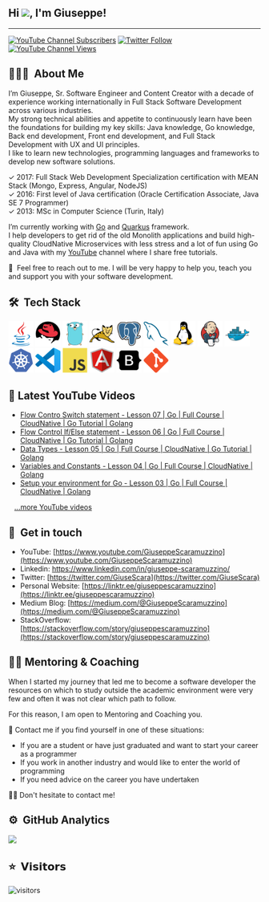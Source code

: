 
## Hi <img src="https://raw.githubusercontent.com/MartinHeinz/MartinHeinz/master/wave.gif" width="30px" style="max-width:100%;">, I'm Giuseppe!
---
[![YouTube Channel Subscribers](https://img.shields.io/youtube/channel/subscribers/UCV_YnKkwrO1UW6tbASuNaGw?label=Subscribers%20to%20my%20channel&style=social)](https://www.youtube.com/channel/UCV_YnKkwrO1UW6tbASuNaGw?sub_confirmation=1)
[![Twitter Follow](https://img.shields.io/twitter/follow/GiuseScara?style=social)](https://twitter.com/intent/follow?screen_name=GiuseScara)
[![YouTube Channel Views](https://img.shields.io/youtube/channel/views/UCV_YnKkwrO1UW6tbASuNaGw?label=Views%20on%20my%20channel&style=social)]((https://www.youtube.com/channel/UCV_YnKkwrO1UW6tbASuNaGw?sub_confirmation=1))

## 👨🏻‍💻 &nbsp;About Me
I’m Giuseppe, Sr. Software Engineer and Content Creator with a decade of experience working internationally in Full Stack Software Development across various industries. \
My strong technical abilities and appetite to continuously learn have been the foundations for building my key skills: Java knowledge, Go knowledge, Back end development, Front end development, and Full Stack Development with UX and UI principles.  \
I like to learn new technologies, programming languages and frameworks to develop new software solutions.

✓ 2017: Full Stack Web Development Specialization certification with MEAN Stack (Mongo, Express, Angular, NodeJS) \
✓ 2016: First level of Java certification (Oracle Certification Associate, Java SE 7 Programmer) \
✓ 2013: MSc in Computer Science (Turin, Italy)

I’m currently working with [Go](https://go.dev/) and [Quarkus](https://quarkus.io/) framework. \
I help developers to get rid of the old Monolith applications and build high-quality CloudNative Microservices with less stress and a lot of fun using Go and Java with my [YouTube](https://www.youtube.com/channel/UCV_YnKkwrO1UW6tbASuNaGw) channel where I share free tutorials.

💬 &nbsp;Feel free to reach out to me. I will be very happy to help you, teach you and support you with your software development.


## 🛠️ &nbsp;Tech Stack
<img src="https://github.com/devicons/devicon/blob/master/icons/java/java-original.svg" alt="java" width="50" height="50" /> <img src="https://github.com/devicons/devicon/blob/master/icons/redhat/redhat-original.svg" alt="redhat" width="50" height="50" /> <img src="https://github.com/devicons/devicon/blob/master/icons/go/go-original.svg" alt="go" width="50" height="50" /> <img src="https://github.com/devicons/devicon/blob/master/icons/tomcat/tomcat-original.svg" alt="tomcat" width="50" height="50" /> <img src="https://github.com/devicons/devicon/blob/master/icons/postgresql/postgresql-original.svg" alt="postgresql" width="50" height="50" /> <img src="https://github.com/devicons/devicon/blob/master/icons/mysql/mysql-original.svg" alt="mysql" width="50" height="50" /> <img src="https://github.com/devicons/devicon/blob/master/icons/linux/linux-original.svg" alt="linux" width="50" height="50" /> <img src="https://github.com/devicons/devicon/blob/master/icons/jenkins/jenkins-original.svg" alt="jenkins" width="50" height="50" /> <img src="https://github.com/devicons/devicon/blob/master/icons/docker/docker-original.svg" alt="docker" width="50" height="50" /> <img src="https://github.com/devicons/devicon/blob/master/icons/kubernetes/kubernetes-plain.svg" alt="intellij" width="50" height="50" /> <img src="https://github.com/devicons/devicon/blob/master/icons/vscode/vscode-original.svg" alt="vscode" width="50" height="50" /> <img src="https://github.com/devicons/devicon/blob/master/icons/javascript/javascript-original.svg" alt="javascript" width="50" height="50" /> <img src="https://github.com/devicons/devicon/blob/master/icons/angularjs/angularjs-original.svg" alt="angularjs" width="50" height="50" /> <img src="https://github.com/devicons/devicon/blob/master/icons/bootstrap/bootstrap-plain.svg" alt="bootstrap" width="50" height="50" /> <img src="https://github.com/devicons/devicon/blob/master/icons/git/git-original.svg" alt="git" width="50" height="50" /> 

## :movie_camera: Latest YouTube Videos

<!-- YOUTUBE-VIDEOS-LIST:START -->
- [Flow Contro Switch statement  - Lesson 07 | Go | Full Course | CloudNative | Go Tutorial | Golang](https://www.youtube.com/watch?v=gxk-DCURVzs)
- [Flow Control If/Else statement  - Lesson 06 | Go | Full Course | CloudNative | Go Tutorial | Golang](https://www.youtube.com/watch?v=G4xzYcz4pME)
- [Data Types - Lesson 05 | Go | Full Course | CloudNative | Go Tutorial | Golang](https://www.youtube.com/watch?v=qrUq7K891VQ)
- [Variables and Constants  - Lesson 04 | Go | Full Course | CloudNative | Golang](https://www.youtube.com/watch?v=YdlpADmdxKA)
- [Setup your environment for Go - Lesson 03 | Go | Full Course | CloudNative | Golang](https://www.youtube.com/watch?v=ZmJA7FAlJ0U)
<!-- YOUTUBE-VIDEOS-LIST:END -->

&nbsp; &nbsp;[...more YouTube videos](https://youtube.com/GiuseppeScaramuzzino)

## 💌 &nbsp;Get in touch
- YouTube: [https://www.youtube.com/GiuseppeScaramuzzino](https://www.youtube.com/GiuseppeScaramuzzino)
- Linkedin: https://www.linkedin.com/in/giuseppe-scaramuzzino/
- Twitter: [https://twitter.com/GiuseScara](https://twitter.com/GiuseScara)
- Personal Website: [https://linktr.ee/giuseppescaramuzzino](https://linktr.ee/giuseppescaramuzzino)
- Medium Blog: [https://medium.com/@GiuseppeScaramuzzino](https://medium.com/@GiuseppeScaramuzzino)
- StackOverflow: [https://stackoverflow.com/story/giuseppescaramuzzino](https://stackoverflow.com/story/giuseppescaramuzzino)

## 🧑‍💻 Mentoring & Coaching

When I started my journey that led me to become a software developer the resources on which to study outside the academic environment were very few and often it was not clear which path to follow.

For this reason, I am open to Mentoring and Coaching you.

📧  Contact me if you find yourself in one of these situations:

- If you are a student or have just graduated and want to start your career as a programmer
- If you work in another industry and would like to enter the world of programming
- If you need advice on the career you have undertaken

✍🏻 Don't hesitate to contact me!

## ⚙️ &nbsp;GitHub Analytics
<p>
<a href="https://github.com/GiuseppeScaramuzzino">
  <img height="180em" src="https://github-readme-stats-eight-theta.vercel.app/api?username=GiuseppeScaramuzzino&show_icons=true&theme=vue-dark&include_all_commits=true&count_private=true" />
</a>
</p>

## ⭐️ &nbsp;𝗩𝗶𝘀𝗶𝘁𝗼𝗿𝘀

![visitors](https://visitor-badge.glitch.me/badge?page_id=giuseppescaramuzzino)

<!--
**GiuseppeScaramuzzino/GiuseppeScaramuzzino** is a ✨ _special_ ✨ repository because its `README.md` (this file) appears on your GitHub profile.

Here are some ideas to get you started:

- 🔭 I’m currently working on ...
- 🌱 I’m currently learning ...
- 👯 I’m looking to collaborate on ...
- 🤔 I’m looking for help with ...
- 💬 Ask me about ...
- 📫 How to reach me: ...
- 😄 Pronouns: ...
- ⚡ Fun fact: ...
-->
